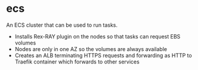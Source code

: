 # ecs

An ECS cluster that can be used to run tasks.

- Installs Rex-RAY plugin on the nodes so that tasks can request EBS volumes
- Nodes are only in one AZ so the volumes are always available
- Creates an ALB terminating HTTPS requests and forwarding as HTTP to Traefik
  container which forwards to other services
